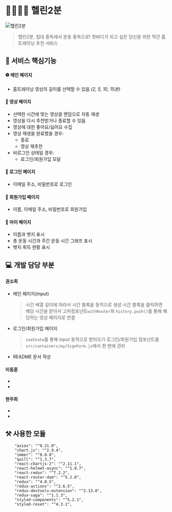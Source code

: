 # 🏃‍♀️🏃‍♂️ 헬린2분
![헬린2분]()

> 헬린2분,
> 침대 중독에서 운동 중독으로! 핫바디가 되고 싶은 당신을 위한 막간 홈트레이닝 추천 서비스

## 🎁 서비스 핵심기능
#### ⚽ 메인 페이지
+ 홈트레이닝 영상의 길이를 선택할 수 있음 *(2, 5, 10, 15분)*

#### 🎳 영상 페이지
+ 선택한 시간에 맞는 영상을 랜덤으로 자동 재생
+ 영상을 다시 추천받거나 종료할 수 있음
+ 영상에 대한 좋아요/싫어요 수집
+ 영상 재생을 완료했을 경우:
    + 종료
    + 영상 재추천
+ 비로그인 상태일 경우:
    + 로그인/회원가입 모달

#### 🏓 로그인 페이지
+ 이메일 주소, 비밀번호로 로그인

#### 🏑 회원가입 페이지
+ 이름, 이메일 주소, 비밀번호로 회원가입

#### 🤿 마이 페이지
+ 이름과 뱃지 표시
+ 총 운동 시간과 주간 운동 시간 그래프 표시
+ 뱃지 획득 현황 표시

## 💻 개발 담당 부분
#### **권소희**
+ 메인 페이지(Input)
    > 시간 배열 길이에 따라서 시간 블록을 동적으로 생성
    > 시간 블록을 클릭하면 해당 시간을 받아서 고차컴포넌트`withRouter`와 `history.push()`를 통해 해당하는 영상 페이지로 연결
+ 로그인/회원가입 페이지
    > `useState`를 통해 input 동적으로 받아오기
    > 로그인/회원가입 컴포넌트를 `src/containers/my/SignForm.js`에서 한 번에 관리
+ README 문서 작성

#### **이동훈**
+
+

#### **현주희**
+
+

## ⚒ 사용한 모듈
```
    "axios": "^0.21.0",
    "chart.js": "^2.9.4",
    "immer": "^8.0.0",
    "quill": "^1.3.7",
    "react-chartjs-2": "^2.11.1",
    "react-helmet-async": "^1.0.7",
    "react-redux": "^7.2.2",
    "react-router-dom": "^5.2.0",
    "redux": "^4.0.5",
    "redux-actions": "^2.6.5",
    "redux-devtools-extension": "^2.13.8",
    "redux-saga": "^1.1.3",
    "styled-components": "^5.2.1",
    "styled-reset": "^4.3.1",
```